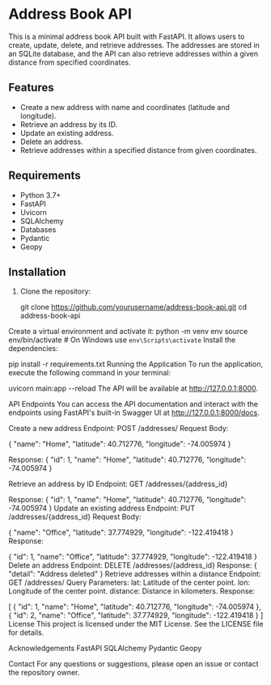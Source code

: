 # Address Book API

This is a minimal address book API built with FastAPI. It allows users to create, update, delete, and retrieve addresses. The addresses are stored in an SQLite database, and the API can also retrieve addresses within a given distance from specified coordinates.

## Features

- Create a new address with name and coordinates (latitude and longitude).
- Retrieve an address by its ID.
- Update an existing address.
- Delete an address.
- Retrieve addresses within a specified distance from given coordinates.

## Requirements

- Python 3.7+
- FastAPI
- Uvicorn
- SQLAlchemy
- Databases
- Pydantic
- Geopy

## Installation

1. Clone the repository:

   git clone https://github.com/yourusername/address-book-api.git
   cd address-book-api

Create a virtual environment and activate it:
python -m venv env
source env/bin/activate  # On Windows use `env\Scripts\activate`
Install the dependencies:

pip install -r requirements.txt
Running the Application
To run the application, execute the following command in your terminal:

uvicorn main:app --reload
The API will be available at http://127.0.0.1:8000.

API Endpoints
You can access the API documentation and interact with the endpoints using FastAPI's built-in Swagger UI at http://127.0.0.1:8000/docs.

Create a new address
Endpoint: POST /addresses/
Request Body:

{
  "name": "Home",
  "latitude": 40.712776,
  "longitude": -74.005974
}

Response:
{
  "id": 1,
  "name": "Home",
  "latitude": 40.712776,
  "longitude": -74.005974
}

Retrieve an address by ID
Endpoint: GET /addresses/{address_id}

Response:
{
  "id": 1,
  "name": "Home",
  "latitude": 40.712776,
  "longitude": -74.005974
}
Update an existing address
Endpoint: PUT /addresses/{address_id}
Request Body:

{
  "name": "Office",
  "latitude": 37.774929,
  "longitude": -122.419418
}
Response:

{
  "id": 1,
  "name": "Office",
  "latitude": 37.774929,
  "longitude": -122.419418
}
Delete an address
Endpoint: DELETE /addresses/{address_id}
Response:
{
  "detail": "Address deleted"
}
Retrieve addresses within a distance
Endpoint: GET /addresses/
Query Parameters:
lat: Latitude of the center point.
lon: Longitude of the center point.
distance: Distance in kilometers.
Response:

[
  {
    "id": 1,
    "name": "Home",
    "latitude": 40.712776,
    "longitude": -74.005974
  },
  {
    "id": 2,
    "name": "Office",
    "latitude": 37.774929,
    "longitude": -122.419418
  }
]
License
This project is licensed under the MIT License. See the LICENSE file for details.

Acknowledgements
FastAPI
SQLAlchemy
Pydantic
Geopy

Contact
For any questions or suggestions, please open an issue or contact the repository owner.
